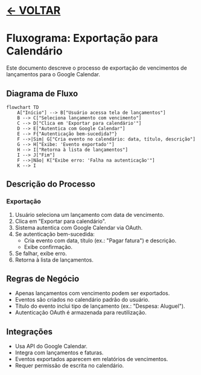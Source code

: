 # [ <- VOLTAR](../../README.md)

# Fluxograma: Exportação para Calendário

Este documento descreve o processo de exportação de vencimentos de lançamentos para o Google Calendar.

## Diagrama de Fluxo

```mermaid
flowchart TD
    A["Início"] --> B["Usuário acessa tela de lançamentos"]
    B --> C["Seleciona lançamento com vencimento"]
    C --> D["Clica em 'Exportar para calendário'"]
    D --> E["Autentica com Google Calendar"]
    E --> F{"Autenticação bem-sucedida?"}
    F -->|Sim| G["Cria evento no calendário: data, título, descrição"]
    G --> H["Exibe: 'Evento exportado'"]
    H --> I["Retorna à lista de lançamentos"]
    I --> J["Fim"]
    F -->|Não| K["Exibe erro: 'Falha na autenticação'"]
    K --> I
```

## Descrição do Processo

### Exportação

1. Usuário seleciona um lançamento com data de vencimento.
2. Clica em "Exportar para calendário".
3. Sistema autentica com Google Calendar via OAuth.
4. Se autenticação bem-sucedida:
   - Cria evento com data, título (ex.: "Pagar fatura") e descrição.
   - Exibe confirmação.
5. Se falhar, exibe erro.
6. Retorna à lista de lançamentos.

## Regras de Negócio

- Apenas lançamentos com vencimento podem ser exportados.
- Eventos são criados no calendário padrão do usuário.
- Título do evento inclui tipo de lançamento (ex.: "Despesa: Aluguel").
- Autenticação OAuth é armazenada para reutilização.

## Integrações

- Usa API do Google Calendar.
- Integra com lançamentos e faturas.
- Eventos exportados aparecem em relatórios de vencimentos.
- Requer permissão de escrita no calendário.
